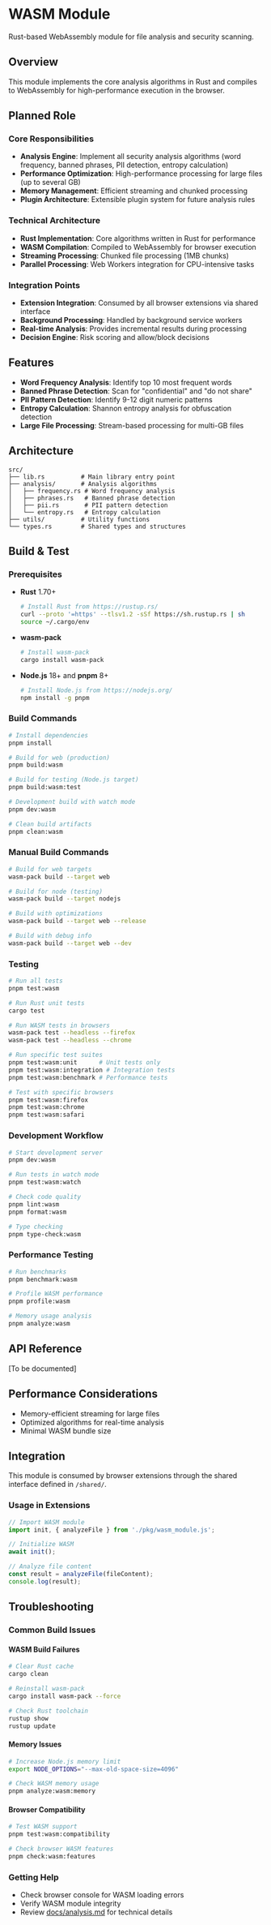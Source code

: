 # WASM Module

Rust-based WebAssembly module for file analysis and security scanning.

## Overview

This module implements the core analysis algorithms in Rust and compiles to WebAssembly for high-performance execution in the browser.

## Planned Role

### Core Responsibilities
- **Analysis Engine**: Implement all security analysis algorithms (word frequency, banned phrases, PII detection, entropy calculation)
- **Performance Optimization**: High-performance processing for large files (up to several GB)
- **Memory Management**: Efficient streaming and chunked processing
- **Plugin Architecture**: Extensible plugin system for future analysis rules

### Technical Architecture
- **Rust Implementation**: Core algorithms written in Rust for performance
- **WASM Compilation**: Compiled to WebAssembly for browser execution
- **Streaming Processing**: Chunked file processing (1MB chunks)
- **Parallel Processing**: Web Workers integration for CPU-intensive tasks

### Integration Points
- **Extension Integration**: Consumed by all browser extensions via shared interface
- **Background Processing**: Handled by background service workers
- **Real-time Analysis**: Provides incremental results during processing
- **Decision Engine**: Risk scoring and allow/block decisions

## Features

- **Word Frequency Analysis**: Identify top 10 most frequent words
- **Banned Phrase Detection**: Scan for "confidential" and "do not share"
- **PII Pattern Detection**: Identify 9-12 digit numeric patterns
- **Entropy Calculation**: Shannon entropy analysis for obfuscation detection
- **Large File Processing**: Stream-based processing for multi-GB files

## Architecture

```
src/
├── lib.rs          # Main library entry point
├── analysis/       # Analysis algorithms
│   ├── frequency.rs # Word frequency analysis
│   ├── phrases.rs   # Banned phrase detection
│   ├── pii.rs       # PII pattern detection
│   └── entropy.rs   # Entropy calculation
├── utils/          # Utility functions
└── types.rs        # Shared types and structures
```

## Build & Test

### Prerequisites

- **Rust** 1.70+
  ```bash
  # Install Rust from https://rustup.rs/
  curl --proto '=https' --tlsv1.2 -sSf https://sh.rustup.rs | sh
  source ~/.cargo/env
  ```

- **wasm-pack**
  ```bash
  # Install wasm-pack
  cargo install wasm-pack
  ```

- **Node.js** 18+ and **pnpm** 8+
  ```bash
  # Install Node.js from https://nodejs.org/
  npm install -g pnpm
  ```

### Build Commands

```bash
# Install dependencies
pnpm install

# Build for web (production)
pnpm build:wasm

# Build for testing (Node.js target)
pnpm build:wasm:test

# Development build with watch mode
pnpm dev:wasm

# Clean build artifacts
pnpm clean:wasm
```

### Manual Build Commands

```bash
# Build for web targets
wasm-pack build --target web

# Build for node (testing)
wasm-pack build --target nodejs

# Build with optimizations
wasm-pack build --target web --release

# Build with debug info
wasm-pack build --target web --dev
```

### Testing

```bash
# Run all tests
pnpm test:wasm

# Run Rust unit tests
cargo test

# Run WASM tests in browsers
wasm-pack test --headless --firefox
wasm-pack test --headless --chrome

# Run specific test suites
pnpm test:wasm:unit      # Unit tests only
pnpm test:wasm:integration # Integration tests
pnpm test:wasm:benchmark # Performance tests

# Test with specific browsers
pnpm test:wasm:firefox
pnpm test:wasm:chrome
pnpm test:wasm:safari
```

### Development Workflow

```bash
# Start development server
pnpm dev:wasm

# Run tests in watch mode
pnpm test:wasm:watch

# Check code quality
pnpm lint:wasm
pnpm format:wasm

# Type checking
pnpm type-check:wasm
```

### Performance Testing

```bash
# Run benchmarks
pnpm benchmark:wasm

# Profile WASM performance
pnpm profile:wasm

# Memory usage analysis
pnpm analyze:wasm
```

## API Reference

[To be documented]

## Performance Considerations

- Memory-efficient streaming for large files
- Optimized algorithms for real-time analysis
- Minimal WASM bundle size

## Integration

This module is consumed by browser extensions through the shared interface defined in `/shared/`.

### Usage in Extensions

```javascript
// Import WASM module
import init, { analyzeFile } from './pkg/wasm_module.js';

// Initialize WASM
await init();

// Analyze file content
const result = analyzeFile(fileContent);
console.log(result);
```

## Troubleshooting

### Common Build Issues

#### WASM Build Failures
```bash
# Clear Rust cache
cargo clean

# Reinstall wasm-pack
cargo install wasm-pack --force

# Check Rust toolchain
rustup show
rustup update
```

#### Memory Issues
```bash
# Increase Node.js memory limit
export NODE_OPTIONS="--max-old-space-size=4096"

# Check WASM memory usage
pnpm analyze:wasm:memory
```

#### Browser Compatibility
```bash
# Test WASM support
pnpm test:wasm:compatibility

# Check browser WASM features
pnpm check:wasm:features
```

### Getting Help
- Check browser console for WASM loading errors
- Verify WASM module integrity
- Review [docs/analysis.md](../docs/analysis.md) for technical details
